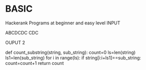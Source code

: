 # BASIC
Hackerank Programs at beginner and easy level
INPUT

ABCDCDC
CDC

OUPUT
2

def count_substring(string, sub_string):
    count=0
    ls=len(string)
    ls1=len(sub_string)
    for i in range(ls):
        if string[i:i+ls1]==sub_string:
            count=count+1 
    return count
